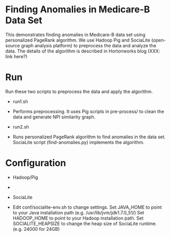 Finding Anomalies in Medicare-B Data Set
==================

This demonstrates finding anomalies in Medicare-B data set using personalized PageRank algorithm.
We use Hadoop Pig and SociaLite (open-source graph analysis platform) to preprocess the data and analyze the data.
The details of the algorithm is described in Hortonworks blog (XXX: link here?)


Run
====

Run these two scripts to preprocess the data and apply the algorithm.

* run1.sh
 - Performs preprocessing. It uses Pig scripts in pre-process/ to clean the data and generate NPI similarity graph.

* run2.sh
 - Runs personalized PageRank algorithm to find anomalies in the data set.
   SociaLite script (find-anomalies.py) implements the algorithm.


Configuration
====
* Hadoop/Pig
 - 

* SociaLite
 - Edit conf/socialite-env.sh to change settings.
   Set JAVA_HOME to point to your Java installation path (e.g. /usr/lib/jvm/jdk1.7.0_51/)
   Set HADOOP_HOME to point to your Hadoop installation path.
   Set SOCIALITE_HEAPSIZE to change the heap size of SociaLite runtime. (e.g. 24000 for 24GB)
